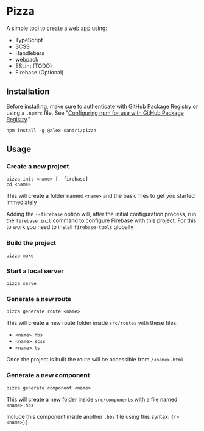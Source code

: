 # Pizza

A simple tool to create a web app using:
 - TypeScript
 - SCSS
 - Handlebars
 - webpack
 - ESLint (TODO)
 - Firebase (Optional)

## Installation

Before installing, make sure to authenticate with GitHub Package Registry or using a `.npmrc` file. See "[Configuring npm for use with GitHub Package Registry](https://help.github.com/en/articles/configuring-npm-for-use-with-github-package-registry#authenticating-to-github-package-registry)."

`npm install -g @alex-sandri/pizza`

## Usage

### Create a new project

```
pizza init <name> [--firebase]
cd <name>
```

This will create a folder named `<name>` and the basic files to get you started immediately

Adding the `--firebase` option will, after the initial configuration process, run the `firebase init` command to configure Firebase with this project.
For this to work you need to install `firebase-tools` globally

### Build the project

`pizza make`

### Start a local server

`pizza serve`

### Generate a new route

`pizza generate route <name>`

This will create a new route folder inside `src/routes` with these files:
 - `<name>.hbs`
 - `<name>.scss`
 - `<name>.ts`

Once the project is built the route will be accessible from `/<name>.html`

### Generate a new component

`pizza generate component <name>`

This will create a new folder inside `src/components` with a file named `<name>.hbs`

Include this component inside another `.hbs` file using this syntax: `{{> <name>}}`
